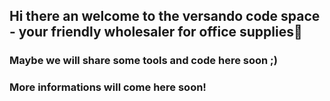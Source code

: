 ## Hi there an welcome to the versando code space - your friendly wholesaler for office supplies👋
### Maybe we will share some tools and code here soon ;)
### More informations will come here soon!
